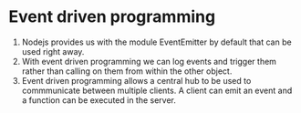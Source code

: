 # Event driven programming  

1. Nodejs provides us with the module EventEmitter by default that can be used right away.  
2. With event driven programming we can log events and trigger them rather than calling on them from within the other object.  
3. Event driven programming allows a central hub to be used to commmunicate between multiple clients. A client can emit an event and a function can be executed in the server.  